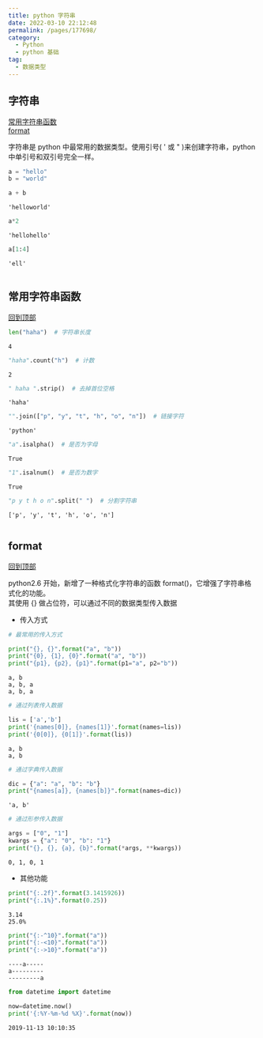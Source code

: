 ```yaml
---
title: python 字符串
date: 2022-03-10 22:12:48
permalink: /pages/177698/
category:
  - Python
  - python 基础
tag:
  - 数据类型
---
```

## 字符串
[常用字符串函数](#常用字符串函数)<br>
[format](#format)<br>


字符串是 python 中最常用的数据类型。使用引号( ' 或 " )来创建字符串，python中单引号和双引号完全一样。


```python
a = "hello"
b = "world"
```


```python
a + b
```




    'helloworld'




```python
a*2
```




    'hellohello'




```python
a[1:4]
```




    'ell'




```python

```

## 常用字符串函数
[回到顶部](#字符串)


```python
len("haha")  # 字符串长度
```




    4




```python
"haha".count("h")  # 计数
```




    2




```python
" haha ".strip()  # 去掉首位空格
```




    'haha'




```python
"".join(["p", "y", "t", "h", "o", "n"])  # 链接字符
```




    'python'




```python
"a".isalpha()  # 是否为字母
```




    True




```python
"1".isalnum()  # 是否为数字
```




    True




```python
"p y t h o n".split(" ")  # 分割字符串
```




    ['p', 'y', 't', 'h', 'o', 'n']




```python

```

## format
[回到顶部](#字符串)

python2.6 开始，新增了一种格式化字符串的函数 format()，它增强了字符串格式化的功能。<br>
其使用 {} 做占位符，可以通过不同的数据类型传入数据

- 传入方式


```python
# 最常用的传入方式

print("{}, {}".format("a", "b"))
print("{0}, {1}, {0}".format("a", "b"))
print("{p1}, {p2}, {p1}".format(p1="a", p2="b"))
```

    a, b
    a, b, a
    a, b, a



```python
# 通过列表传入数据

lis = ['a','b']
print('{names[0]}, {names[1]}'.format(names=lis))
print('{0[0]}, {0[1]}'.format(lis))
```

    a, b
    a, b



```python
# 通过字典传入数据

dic = {"a": "a", "b": "b"}
print("{names[a]}, {names[b]}".format(names=dic))
```




    'a, b'




```python
# 通过形参传入数据

args = ["0", "1"] 
kwargs = {"a": "0", "b": "1"} 
print("{}, {}, {a}, {b}".format(*args, **kwargs))
```

    0, 1, 0, 1


- 其他功能


```python
print("{:.2f}".format(3.1415926))
print("{:.1%}".format(0.25))
```

    3.14
    25.0%



```python
print("{:-^10}".format("a"))
print("{:-<10}".format("a"))
print("{:->10}".format("a"))
```

    ----a-----
    a---------
    ---------a



```python
from datetime import datetime

now=datetime.now()
print('{:%Y-%m-%d %X}'.format(now))
```

    2019-11-13 10:10:35



```python

```
